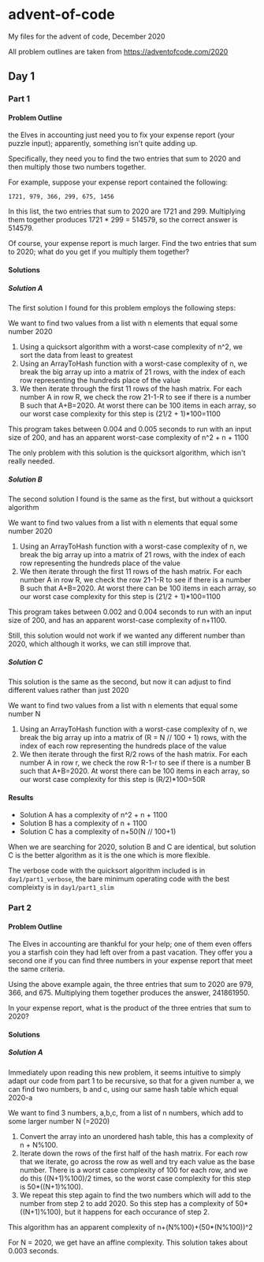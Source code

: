 # advent-of-code
 My files for the advent of code, December 2020

All problem outlines are taken from https://adventofcode.com/2020

## Day 1
### Part 1
#### Problem Outline
the Elves in accounting just need you to fix your expense report (your puzzle input); apparently, something isn't quite adding up.

Specifically, they need you to find the two entries that sum to 2020 and then multiply those two numbers together.

For example, suppose your expense report contained the following:

`1721, 979, 366, 299, 675, 1456`

In this list, the two entries that sum to 2020 are 1721 and 299. Multiplying them together produces 1721 * 299 = 514579, so the correct answer is 514579.

Of course, your expense report is much larger. Find the two entries that sum to 2020; what do you get if you multiply them together?

#### Solutions
##### Solution A
The first solution I found for this problem employs the following steps:

We want to find two values from a list with n elements that equal some number 2020

1. Using a quicksort algorithm with a worst-case complexity of n^2, we sort the data from least to greatest
2. Using an ArrayToHash function with a worst-case complexity of n, we break the big array up into a matrix of 21 rows, with the index of each row representing the hundreds place of the value
3. We then iterate through the first 11 rows of the hash matrix. For each number A in row R, we check the row 21-1-R to see if there is a number B such that A+B=2020. At worst there can be 100 items in each array, so our worst case complexity for this step is (21/2 + 1)*100=1100

This program takes between 0.004 and 0.005 seconds to run with an input size of 200, and has an apparent worst-case complexity of n^2 + n + 1100

The only problem with this solution is the quicksort algorithm, which isn't really needed. 

##### Solution B
The second solution I found is the same as the first, but without a quicksort algorithm

We want to find two values from a list with n elements that equal some number 2020

1. Using an ArrayToHash function with a worst-case complexity of n, we break the big array up into a matrix of 21 rows, with the index of each row representing the hundreds place of the value
2. We then iterate through the first 11 rows of the hash matrix. For each number A in row R, we check the row 21-1-R to see if there is a number B such that A+B=2020. At worst there can be 100 items in each array, so our worst case complexity for this step is (21/2 + 1)*100=1100

This program takes between 0.002 and 0.004 seconds to run with an input size of 200, and has an apparent worst-case complexity of n+1100.

Still, this solution would not work if we wanted any different number than 2020, which although it works, we can still improve that.

##### Solution C
This solution is the same as the second, but now it can adjust to find different values rather than just 2020

We want to find two values from a list with n elements that equal some number N

1. Using an ArrayToHash function with a worst-case complexity of n, we break the big array up into a matrix of (R = N // 100 + 1) rows, with the index of each row representing the hundreds place of the value
2. We then iterate through the first R/2 rows of the hash matrix. For each number A in row r, we check the row R-1-r to see if there is a number B such that A+B=2020. At worst there can be 100 items in each array, so our worst case complexity for this step is (R/2)*100=50R

#### Results
- Solution A has a complexity of n^2 + n + 1100
- Solution B has a complexity of n + 1100
- Solution C has a complexity of n+50(N // 100+1)

When we are searching for 2020, solution B and C are identical, but solution C is the better algorithm as it is the one which is more flexible.

The verbose code with the quicksort algorithm included is in `day1/part1_verbose`, the bare minimum operating code with the best compleixty is in `day1/part1_slim`

### Part 2
#### Problem Outline
The Elves in accounting are thankful for your help; one of them even offers you a starfish coin they had left over from a past vacation. They offer you a second one if you can find three numbers in your expense report that meet the same criteria.

Using the above example again, the three entries that sum to 2020 are 979, 366, and 675. Multiplying them together produces the answer, 241861950.

In your expense report, what is the product of the three entries that sum to 2020?

#### Solutions
##### Solution A
Immediately upon reading this new problem, it seems intuitive to simply adapt our code from part 1 to be recursive, so that for a given number a, we can find two numbers, b and c, using our same hash table which equal 2020-a

We want to find 3 numbers, a,b,c, from a list of n numbers, which add to some larger number N (=2020) 

1. Convert the array into an unordered hash table, this has a complexity of n + N%100.
2. Iterate down the rows of the first half of the hash matrix. For each row that we iterate, go across the row as well and try each value as the base number. There is a worst case complexity of 100 for each row, and we do this ((N+1)%100)/2 times, so the worst case complexity for this step is 50*((N+1)%100).
3. We repeat this step again to find the two numbers which will add to the number from step 2 to add 2020. So this step has a complexity of 50*((N+1)%100), but it happens for each occurance of step 2.

This algorithm has an apparent complexity of n+(N%100)+(50*(N%100))^2

For N = 2020, we get have an affine complexity. This solution takes about 0.003 seconds.
